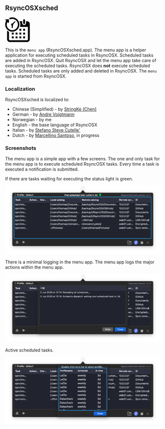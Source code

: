 ## RsyncOSXsched

![](icon/menuapp.png)

This is the `menu app` (RsyncOSXsched.app). The menu app is a helper application for executing scheduled tasks in RsyncOSX. Scheduled tasks are added in RsyncOSX. Quit RsyncOSX and let the menu app take care of executing the scheduled tasks. RsyncOSX does **not** execute scheduled tasks. Scheduled tasks are only added and deleted in RsyncOSX. The `menu app` is started from RsyncOSX.

### Localization

RsyncOSXsched is localized to:

- Chinese (Simplified) -  by [StringKe (Chen)](https://github.com/StringKe)
- German - by [Andre Voigtmann](https://github.com/andre68723)
- Norwegian - by me
- English - the base language of RsyncOSX
- Italian - by [Stefano Steve Cutelle'](https://github.com/stefanocutelle)
- Dutch - by [Marcellino Santoso](https://github.com/maebs), in progress

### Screenshots

The menu app is a simple app with a few screens. The one and only task for the menu app is to execute scheduled RsyncOSX tasks. Every time a task is executed a notification is submitted.

If there are tasks waiting for executing the status light is green.

![](screenshots/menuapp1.png)

There is a minimal logging in the menu app. The menu app logs the major actions within the menu app.

![](screenshots/menuapp2.png)

Active scheduled tasks.

![](screenshots/menuapp3.png)
